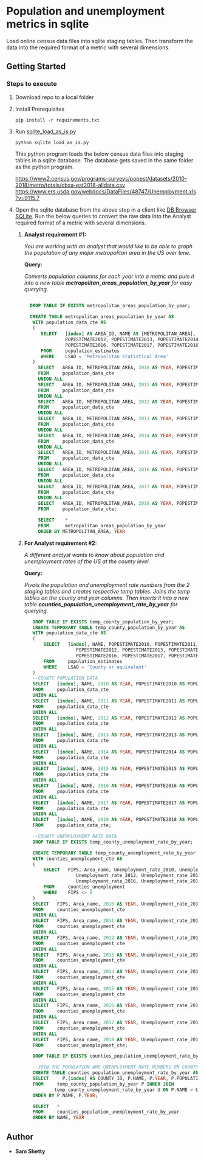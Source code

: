 # Population and unemployment metrics in sqlite 

Load online census data files into sqlite staging tables. Then transform the data into the required format of a metric with several dimensions.

## Getting Started

### Steps to execute

1. Download repo to a local folder

2. Install Prerequisites

   ```
   pip install -r requirements.txt
   ```
   
3. Run [sqlite_load_as_is.py](https://github.com/samshetty/sqlite/blob/master/sqlite_load_as_is.py)

   ```
   python sqlite_load_as_is.py
   ```

   This python program loads the below census data files into staging tables in a sqlite database. The database gets saved in the same folder as the python program.
   
   https://www2.census.gov/programs-surveys/popest/datasets/2010-2018/metro/totals/cbsa-est2018-alldata.csv
   https://www.ers.usda.gov/webdocs/DataFiles/48747/Unemployment.xls?v=9115.7

4. Open the sqlite database from the above step in a client like [DB Browser SQLite](https://sqlitebrowser.org/dl/). Run the below queries to convert the raw data into the Analyst required format of a metric with several dimensions.
    1. **Analyst requirement #1:**

         _You are working with an analyst that would like to be able to graph the population of any major metropolitan area in the US over time._
      
         **Query:**

         _Converts population columns for each year into a metric and puts it into a new table ___metropolitan_areas_population_by_year___ for easy querying._
       
         ```sql
         
           DROP TABLE IF EXISTS metropolitan_areas_population_by_year;
           
           CREATE TABLE metropolitan_areas_population_by_year AS
            WITH population_data_cte AS
            (
               SELECT   [index] AS AREA_ID, NAME AS [METROPOLITAN_AREA], POPESTIMATE2010, POPESTIMATE2011, 
                        POPESTIMATE2012, POPESTIMATE2013, POPESTIMATE2014, POPESTIMATE2015, 
                        POPESTIMATE2016, POPESTIMATE2017, POPESTIMATE2018
               FROM     population_estimates
               WHERE    LSAD = 'Metropolitan Statistical Area'
            ) 
              SELECT   AREA_ID, METROPOLITAN_AREA, 2010 AS YEAR, POPESTIMATE2010 AS POPULATION
              FROM     population_data_cte
              UNION ALL
              SELECT   AREA_ID, METROPOLITAN_AREA, 2011 AS YEAR, POPESTIMATE2011 AS POPULATION
              FROM     population_data_cte
              UNION ALL
              SELECT   AREA_ID, METROPOLITAN_AREA, 2012 AS YEAR, POPESTIMATE2012 AS POPULATION
              FROM     population_data_cte
              UNION ALL
              SELECT   AREA_ID, METROPOLITAN_AREA, 2013 AS YEAR, POPESTIMATE2013 AS POPULATION
              FROM     population_data_cte
              UNION ALL
              SELECT   AREA_ID, METROPOLITAN_AREA, 2014 AS YEAR, POPESTIMATE2014 AS POPULATION
              FROM     population_data_cte
              UNION ALL
              SELECT   AREA_ID, METROPOLITAN_AREA, 2015 AS YEAR, POPESTIMATE2015 AS POPULATION
              FROM     population_data_cte
              UNION ALL
              SELECT   AREA_ID, METROPOLITAN_AREA, 2016 AS YEAR, POPESTIMATE2016 AS POPULATION
              FROM     population_data_cte
              UNION ALL
              SELECT   AREA_ID, METROPOLITAN_AREA, 2017 AS YEAR, POPESTIMATE2017 AS POPULATION
              FROM     population_data_cte
              UNION ALL
              SELECT   AREA_ID, METROPOLITAN_AREA, 2018 AS YEAR, POPESTIMATE2018 AS POPULATION
              FROM     population_data_cte;

              SELECT 	* 
              FROM 		metropolitan_areas_population_by_year 
              ORDER BY METROPOLITAN_AREA, YEAR
         ```
    
    2. **For Analyst requirement #2:** 
    
         _A different analyst wants to know about population and unemployment rates of the US at the county level._

         **Query:**

         _Pivots the population and unemployment rate numbers from the 2 staging tables and creates respective temp tables. Joins the temp tables on the county and year columns. Then inserts it into a new table ___counties_population_unemployment_rate_by_year___ for querying._

         ```sql
            DROP TABLE IF EXISTS temp_county_population_by_year;
            CREATE TEMPORARY TABLE temp_county_population_by_year AS
            WITH population_data_cte AS
            (
                SELECT   [index], NAME, POPESTIMATE2010, POPESTIMATE2011, 
                            POPESTIMATE2012, POPESTIMATE2013, POPESTIMATE2014, POPESTIMATE2015, 
                            POPESTIMATE2016, POPESTIMATE2017, POPESTIMATE2018
                FROM     population_estimates
                WHERE    LSAD = 'County or equivalent'
            )
            --COUNTY POPULATION DATA
            SELECT   [index], NAME, 2010 AS YEAR, POPESTIMATE2010 AS POPULATION
            FROM     population_data_cte
            UNION ALL
            SELECT   [index], NAME, 2011 AS YEAR, POPESTIMATE2011 AS POPULATION
            FROM     population_data_cte
            UNION ALL
            SELECT   [index], NAME, 2012 AS YEAR, POPESTIMATE2012 AS POPULATION
            FROM     population_data_cte
            UNION ALL
            SELECT   [index], NAME, 2013 AS YEAR, POPESTIMATE2013 AS POPULATION
            FROM     population_data_cte
            UNION ALL
            SELECT   [index], NAME, 2014 AS YEAR, POPESTIMATE2014 AS POPULATION
            FROM     population_data_cte
            UNION ALL
            SELECT   [index], NAME, 2015 AS YEAR, POPESTIMATE2015 AS POPULATION
            FROM     population_data_cte
            UNION ALL
            SELECT   [index], NAME, 2016 AS YEAR, POPESTIMATE2016 AS POPULATION
            FROM     population_data_cte
            UNION ALL
            SELECT   [index], NAME, 2017 AS YEAR, POPESTIMATE2017 AS POPULATION
            FROM     population_data_cte
            UNION ALL
            SELECT   [index], NAME, 2018 AS YEAR, POPESTIMATE2018 AS POPULATION
            FROM     population_data_cte;

            --COUNTY UNEMPLOYMENT RATE DATA
            DROP TABLE IF EXISTS temp_county_unemployment_rate_by_year;

            CREATE TEMPORARY TABLE temp_county_unemployment_rate_by_year AS
            WITH counties_unemployment_cte AS
            (
                SELECT   FIPS, Area_name, Unemployment_rate_2010, Unemployment_rate_2011, 
                            Unemployment_rate_2012, Unemployment_rate_2013, Unemployment_rate_2014, Unemployment_rate_2015, 
                            Unemployment_rate_2016, Unemployment_rate_2017, Unemployment_rate_2018
                FROM     counties_unemployment
                WHERE    FIPS <> 0
            )
            SELECT   FIPS, Area_name, 2010 AS YEAR, Unemployment_rate_2010 AS UNEMPLOYMENT_RATE
            FROM     counties_unemployment_cte
            UNION ALL
            SELECT   FIPS, Area_name, 2011 AS YEAR, Unemployment_rate_2011 AS UNEMPLOYMENT_RATE
            FROM     counties_unemployment_cte
            UNION ALL
            SELECT   FIPS, Area_name, 2012 AS YEAR, Unemployment_rate_2012 AS UNEMPLOYMENT_RATE
            FROM     counties_unemployment_cte
            UNION ALL
            SELECT   FIPS, Area_name, 2013 AS YEAR, Unemployment_rate_2013 AS UNEMPLOYMENT_RATE
            FROM     counties_unemployment_cte
            UNION ALL
            SELECT   FIPS, Area_name, 2014 AS YEAR, Unemployment_rate_2014 AS UNEMPLOYMENT_RATE
            FROM     counties_unemployment_cte
            UNION ALL
            SELECT   FIPS, Area_name, 2015 AS YEAR, Unemployment_rate_2015 AS UNEMPLOYMENT_RATE
            FROM     counties_unemployment_cte
            UNION ALL
            SELECT   FIPS, Area_name, 2016 AS YEAR, Unemployment_rate_2016 AS UNEMPLOYMENT_RATE
            FROM     counties_unemployment_cte
            UNION ALL
            SELECT   FIPS, Area_name, 2017 AS YEAR, Unemployment_rate_2017 AS UNEMPLOYMENT_RATE
            FROM     counties_unemployment_cte
            UNION ALL
            SELECT   FIPS, Area_name, 2018 AS YEAR, Unemployment_rate_2018 AS UNEMPLOYMENT_RATE
            FROM     counties_unemployment_cte;

            DROP TABLE IF EXISTS counties_population_unemployment_rate_by_year;

            --JOIN THE POPULATION AND UNEMPLOYMENT RATE NUMBERS ON COUNTY AND YEAR AND INSERT INTO FINAL TABLE
            CREATE TABLE counties_population_unemployment_rate_by_year AS
            SELECT     P.[index] AS COUNTY_ID, P.NAME, P.YEAR, P.POPULATION, U.UNEMPLOYMENT_RATE
            FROM     temp_county_population_by_year P INNER JOIN
                    temp_county_unemployment_rate_by_year U ON P.NAME = U.Area_name AND P.YEAR = U.YEAR
            ORDER BY P.NAME, P.YEAR;

            SELECT   *
            FROM     counties_population_unemployment_rate_by_year
            ORDER BY NAME, YEAR

         ```

## Author

* **Sam Shetty** 
